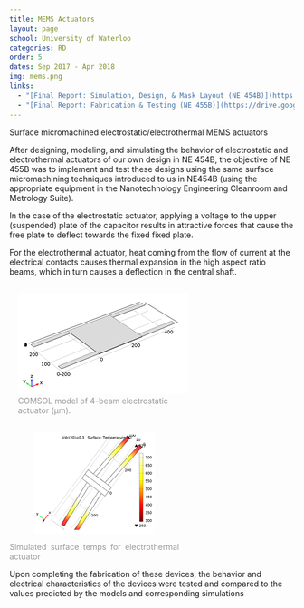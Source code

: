 ```yaml
---
title: MEMS Actuators
layout: page
school: University of Waterloo
categories: RD
order: 5
dates: Sep 2017 - Apr 2018
img: mems.png
links:
  - "[Final Report: Simulation, Design, & Mask Layout (NE 454B)](https://drive.google.com/file/d/1hpBYdqkcSY4YI5j8JSYS9zaJWSoEmoq2/view?usp=sharing)"
  - "[Final Report: Fabrication & Testing (NE 455B)](https://drive.google.com/file/d/1trSlCzs4N6U5Git5GH5y-ioEEWotoaBc/view?usp=sharing)"
---
```


<div class="intro uw">Surface micromachined electrostatic/electrothermal MEMS actuators</div>

After designing, modeling, and simulating the behavior of electrostatic and electrothermal actuators of our own design in NE 454B, the objective of NE 455B was to implement and test these designs using the same surface micromachining techniques introduced to us in NE454B (using the appropriate equipment in the Nanotechnology Engineering Cleanroom and Metrology Suite).

In the case of the electrostatic actuator, applying a voltage to the upper (suspended) plate of the capacitor results in attractive forces that cause the free plate to deflect towards the fixed fixed plate.

For the electrothermal actuator, heat coming from the flow of current at the electrical contacts causes thermal expansion in the high aspect ratio beams, which in turn causes a deflection in the central shaft.

<div style="display:inline-block; width: 300px; padding: 15px;">
	<img src="images/mems-comsol.png">
	<div style="color:#999;text-align: left;">COMSOL model of 4-beam electrostatic actuator (μm).</div>
</div>

<div style="display:inline-block; width: 300px;">
	<img src="images/mems2.png" style="align:center;display: block; margin: 15px auto;">
	<div style="color:#999;text-align: justify;">Simulated surface temps for electrothermal actuator</div>
</div>

Upon completing the fabrication of these devices, the behavior and electrical characteristics of the devices were tested and compared to the values predicted by the models and corresponding simulations